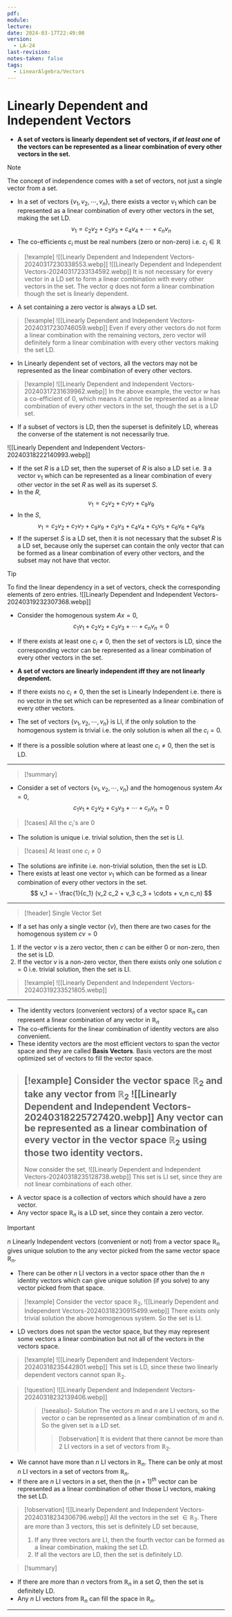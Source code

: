 ```yaml
---
pdf: 
module: 
lecture: 
date: 2024-03-17T22:49:00
version:
  - LA-24
last-revision: 
notes-taken: false
tags:
  - LinearAlgebra/Vectors
---
```

# Linearly Dependent and Independent Vectors

- **A set of vectors is linearly dependent set of vectors, if *at least one* of the vectors can be represented as a linear combination of every other vectors in the set.**

> [!NOTE] 
> The concept of independence comes with a set of vectors, not just a single vector from a set.

- In a set of vectors $\{v_1, v_2, \cdots, v_n\}$, there exists a vector $v_1$ which can be represented as a linear combination of every other vectors in the set, making the set LD.
$$
v_1 = c_2v_2 + c_3v_3 + c_4v_4 + \cdots + c_nv_n
$$
- The co-efficients $c_i$ must be real numbers (zero or non-zero) i.e. $c_i \in \mathbb{R}$

> [!example] 
> ![[Linearly Dependent and Independent Vectors-20240317230338553.webp]]
> ![[Linearly Dependent and Independent Vectors-20240317233134592.webp]]
> It is not necessary for every vector in a LD set to form a linear combination with every other vectors in the set. The vector $q$ does not form a linear combination though the set is linearly dependent.

- A set containing a zero vector is always a LD set.

> [!example] 
> ![[Linearly Dependent and Independent Vectors-20240317230746059.webp]]
> Even if every other vectors do not form a linear combination with the remaining vectors, zero vector will definitely form a linear combination with every other vectors making the set LD.

- In Linearly dependent set of vectors, all the vectors may not be represented as the linear combination of every other vectors.

> [!example] 
> ![[Linearly Dependent and Independent Vectors-20240317231639962.webp]]
> In the above example, the vector $w$ has a co-efficient of $0$, which means it cannot be represented as a linear combination of every other vectors in the set, though the set is a LD set.

- If a subset of vectors is LD, then the superset is definitely LD, whereas the converse of the statement is not necessarily true.

![[Linearly Dependent and Independent Vectors-20240318222140993.webp]]
- If the set $R$ is a LD set, then the superset of $R$ is also a LD set i.e. $\exists$ a vector $v_1$ which can be represented as a linear combination of every other vector in the set $R$ as well as its superset $S$.
- In the $R$,
$$
v_1 = c_2 v_2 + c_7 v_7 + c_9 v_9 
$$
- In the $S$,
$$
v_1 = c_2 v_2 + c_7 v_7 + c_9 v_9 + c_3 v_3 + c_4 v_4 + c_5 v_5 + c_6 v_6 + c_8 v_8 
$$
- If the superset $S$ is a LD set, then it is not necessary that the subset $R$ is a LD set, because only the superset can contain the only vector that can be formed as a linear combination of every other vectors, and the subset may not have that vector.

> [!tip] 
> To find the linear dependency in a set of vectors, check the corresponding elements of zero entries.
> ![[Linearly Dependent and Independent Vectors-20240319232307368.webp]]

- Consider the homogenous system $Ax = 0$,
$$
c_1 v_1 + c_2 v_2 + c_3 v_3 + \cdots + c_n v_n = 0
$$
- If there exists at least one $c_i \not= 0$, then the set of vectors is LD, since the corresponding vector can be represented as a linear combination of every other vectors in the set.

- **A set of vectors are linearly independent iff they are not linearly dependent.**
- If there exists no $c_i \not= 0$, then the set is Linearly Independent i.e. there is no vector in the set which can be represented as a linear combination of every other vectors.

- The set of vectors $\{v_1, v_2, \cdots, v_n\}$ is LI, if the only solution to the homogenous system is trivial i.e. the only solution is when all the $c_i = 0$.
- If there is a possible solution where at least one $c_i \not= 0$, then the set is LD.

---
> [!summary] 

- Consider a set of vectors $\{v_1, v_2, \cdots, v_n\}$ and the homogenous system $Ax = 0$,
$$
c_1 v_1 + c_2 v_2 + c_3 v_3 + \cdots + c_n v_n = 0
$$

> [!cases] All the $c_i$'s are $0$
- The solution is unique i.e. trivial solution, then the set is LI.

> [!cases] At least one $c_i \not=0$
- The solutions are infinite i.e. non-trivial solution, then the set is LD.
- There exists at least one vector $v_1$ which can be formed as a linear combination of every other vectors in the set.
$$
v_1 = - \frac{1}{c_1} (v_2 c_2 + v_3 c_3 + \cdots + v_n c_n)
$$
---
> [!header] Single Vector Set
- If a set has only a single vector $\{v\}$, then there are two cases for the homogenous system $cv = 0$
1. If the vector $v$ is a zero vector, then $c$ can be either $0$ or non-zero, then the set is LD.
2. If the vector $v$ is a non-zero vector, then there exists only one solution $c = 0$ i.e. trivial solution, then the set is LI.

> [!example] 
> ![[Linearly Dependent and Independent Vectors-20240319233521805.webp]]

---
- The identity vectors (convenient vectors) of a vector space $\mathbb{R}_n$ can represent a linear combination of any vector in $\mathbb{R}_n$
- The co-efficients for the linear combination of identity vectors are also convenient.
- These identity vectors are the most efficient vectors to span the vector space and they are called **Basis Vectors**. Basis vectors are the most optimized set of vectors to fill the vector space.

> [!example] 
> Consider the vector space $\mathbb{R}_2$ and take any vector from $\mathbb{R}_2$
> ![[Linearly Dependent and Independent Vectors-20240318225727420.webp]]
> Any vector can be represented as a linear combination of every vector in the vector space $\mathbb{R}_2$ using those two identity vectors.
>---
> Now consider the set,
> ![[Linearly Dependent and Independent Vectors-20240318235128738.webp]]
> This set is LI set, since they are not linear combinations of each other.

- A vector space is a collection of vectors which should have a zero vector.
- Any vector space $\mathbb{R}_n$ is a LD set, since they contain a zero vector.

> [!important] 
> $n$ Linearly Independent vectors (convenient or not) from a vector space $\mathbb{R}_n$ gives unique solution to the any vector picked from the same vector space $\mathbb{R}_n$. 

- There can be other $n$ LI vectors in a vector space other than the $n$ identity vectors which can give unique solution (if you solve) to any vector picked from that space.

> [!example] 
> Consider the vector space $\mathbb{R}_2$,
> ![[Linearly Dependent and Independent Vectors-20240318230915499.webp]]
> There exists only trivial solution the above homogenous system. So the set is LI.

- LD vectors does not span the vector space, but they may represent some vectors a linear combination but not all of the vectors in the vectors space.

> [!example] 
> ![[Linearly Dependent and Independent Vectors-20240318235442801.webp]]
> This set is LD, since these two linearly dependent vectors cannot span $\mathbb{R}_2$. 


> [!question]
> ![[Linearly Dependent and Independent Vectors-20240318232139406.webp]]
>> [!seealso]- Solution
>> The vectors $m$ and $n$ are LI vectors, so the vector $o$ can be represented as a linear combination of $m$ and $n$. So the given set is a LD set.
>>> [!observation] 
>>> It is evident that there cannot be more than 2 LI vectors in a set of vectors from $\mathbb{R}_2$.

- We cannot have more than $n$ LI vectors in $\mathbb{R}_n$. There can be only at most $n$ LI vectors in a set of vectors from $\mathbb{R}_n$.
- If there are $n$ LI vectors in a set, then the $(n + 1)^{th}$ vector can be represented as a linear combination of other those LI vectors, making the set LD.


> [!observation] 
> ![[Linearly Dependent and Independent Vectors-20240318234306796.webp]]
> All the vectors in the set $\in \mathbb{R}_3$. There are more than 3 vectors, this set is definitely LD set because,
> 1. If any three vectors are LI, then the fourth vector can be formed as a linear combination, making the set LD.
> 2. If all the vectors are LD, then the set is definitely LD.


> [!summary] 
- If there are more than $n$ vectors from $\mathbb{R}_n$ in a set $Q$, then the set is definitely LD.
- Any $n$ LI vectors from $\mathbb{R}_n$ can fill the space in $\mathbb{R}_n$.

---